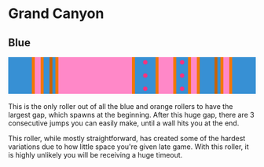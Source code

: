 # Grand Canyon

## Blue

![Grand Canyon Blue](../images/rolls/grand-canyon-blue.jpg)

This is the only roller out of all the blue and orange rollers to have the largest gap, which spawns at the beginning. After this huge gap, there are 3 consecutive jumps you can easily make, until a wall hits you at the end.

This roller, while mostly straightforward, has created some of the hardest variations due to how little space you're given late game. With this roller, it is highly unlikely you will be receiving a huge timeout.
